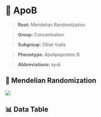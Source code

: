 # 🧪 ApoB

> **Root:** Mendelian Randomization

> **Group:** Concentration  

> **Subgroup:** Other traits

> **Phenotype:** Apolipoprotein B  

> **Abbreviations:** `ApoB`

## 🧬 Mendelian Randomization  

<img src="/MR/Figures/Inverse/ApoB.png"/>


## 📊 Data Table


<CsvTableMRI src="/public/MR/Data/Inverse/ApoB.csv"/>
